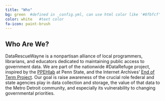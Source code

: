 ```yaml
---
title: "Who"
bg: green  #defined in _config.yml, can use html color like '#0fbfcf'
color: white   #text color
fa-icon: paint-brush
---
```


## Who Are We?

DataRescueWayne is a nonpartisan alliance of local programmers, librarians, and educators dedicated to maintaining public access to government data. We are part of the nationwide #DataRefuge project, inspired by the [PPEHlab](http://www.ppehlab.org/) at Penn State, and the Internet Archives’ [End of Term Project](http://eotarchive.cdlib.org/2016.html). Our goal is raise awareness of the crucial role federal and state agencies play in data collection and storage, the value of that data to the Metro Detroit community, and especially its vulnerability to changing governmental priorities.
